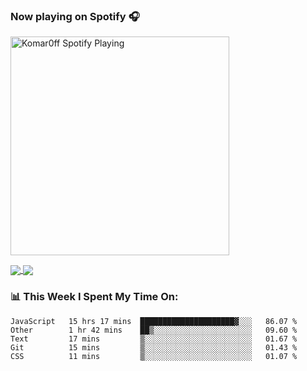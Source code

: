 ### Now playing on Spotify 🎧

[<img src="https://spotify-playing-puce.vercel.app/api/spotify" alt="Komar0ff Spotify Playing" width="350" />](https://open.spotify.com/user/s6zkxrrclsh72vtvdrqm8ttji)

<a href="https://github.com/Komar0ff/Komar0ff">
  <img align="center" src="https://github-readme-stats.vercel.app/api?username=Komar0ff&count_private=true&show_icons=true&line_height=27&count_private=true&theme=graywhite" />
</a>

<a href="https://github.com/Komar0ff?tab=repositories">
  <img align="center" src="https://github-readme-stats.vercel.app/api/top-langs/?username=Komar0ff&hide=css,html&theme=graywhite" />
</a>

### 📊 This Week I Spent My Time On:
<!--START_SECTION:waka-->
```text
JavaScript   15 hrs 17 mins  █████████████████████▓░░░   86.07 % 
Other        1 hr 42 mins    ██▒░░░░░░░░░░░░░░░░░░░░░░   09.60 % 
Text         17 mins         ▒░░░░░░░░░░░░░░░░░░░░░░░░   01.67 % 
Git          15 mins         ▒░░░░░░░░░░░░░░░░░░░░░░░░   01.43 % 
CSS          11 mins         ▒░░░░░░░░░░░░░░░░░░░░░░░░   01.07 % 
```
<!--END_SECTION:waka-->

